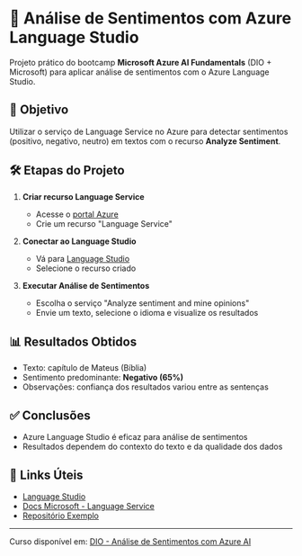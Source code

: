 # 🧠 Análise de Sentimentos com Azure Language Studio

Projeto prático do bootcamp **Microsoft Azure AI Fundamentals** (DIO + Microsoft) para aplicar análise de sentimentos com o Azure Language Studio.

## 📌 Objetivo
Utilizar o serviço de Language Service no Azure para detectar sentimentos (positivo, negativo, neutro) em textos com o recurso **Analyze Sentiment**.

## 🛠️ Etapas do Projeto

1. **Criar recurso Language Service**  
   - Acesse o [portal Azure](https://portal.azure.com)
   - Crie um recurso "Language Service"

2. **Conectar ao Language Studio**  
   - Vá para [Language Studio](https://language.cognitive.azure.com/)
   - Selecione o recurso criado

3. **Executar Análise de Sentimentos**  
   - Escolha o serviço "Analyze sentiment and mine opinions"
   - Envie um texto, selecione o idioma e visualize os resultados

## 📊 Resultados Obtidos

- Texto: capítulo de Mateus (Bíblia)
- Sentimento predominante: **Negativo (65%)**
- Observações: confiança dos resultados variou entre as sentenças

## ✅ Conclusões

- Azure Language Studio é eficaz para análise de sentimentos
- Resultados dependem do contexto do texto e da qualidade dos dados

## 🔗 Links Úteis

- [Language Studio](https://language.cognitive.azure.com/)
- [Docs Microsoft - Language Service](https://learn.microsoft.com/en-us/azure/cognitive-services/language-service/overview)
- [Repositório Exemplo](https://github.com/AndreNasci/azure-sentiment-analysis)

---

Curso disponível em: [DIO - Análise de Sentimentos com Azure AI](https://web.dio.me/project/analise-de-sentimentos-com-language-studio-no-azure-ai/learning/8c520fa1-cfbc-4214-b155-f98a36f49f51)
